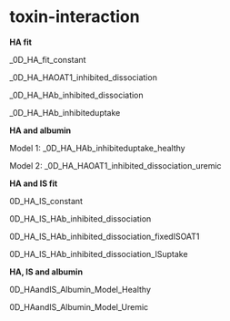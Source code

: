 # toxin-interaction

**HA fit**

_0D_HA_fit_constant

_0D_HA_HAOAT1_inhibited_dissociation

_0D_HA_HAb_inhibited_dissociation

_0D_HA_HAb_inhibiteduptake

**HA and albumin**

Model 1: _0D_HA_HAb_inhibiteduptake_healthy

Model 2: _0D_HA_HAOAT1_inhibited_dissociation_uremic

**HA and IS fit**

0D_HA_IS_constant

0D_HA_IS_HAb_inhibited_dissociation

0D_HA_IS_HAb_inhibited_dissociation_fixedISOAT1

0D_HA_IS_HAb_inhibited_dissociation_ISuptake

**HA, IS and albumin**

0D_HAandIS_Albumin_Model_Healthy

0D_HAandIS_Albumin_Model_Uremic
